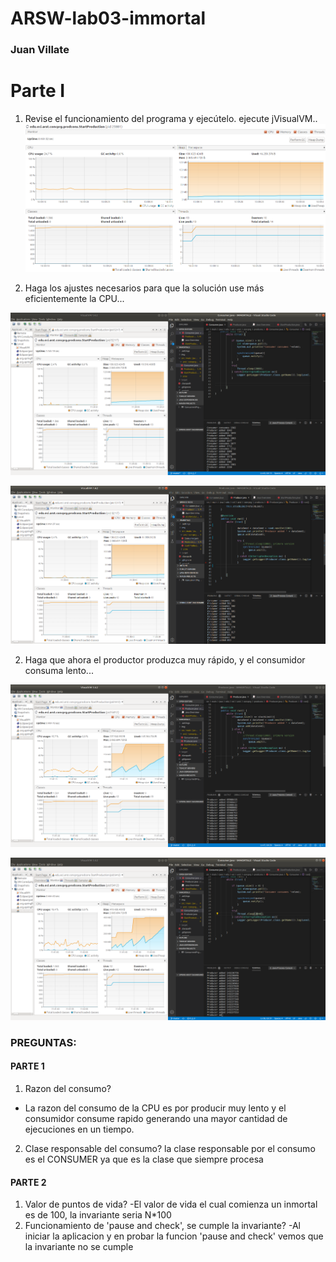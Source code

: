 # ARSW-lab03-immortal

### Juan Villate

# Parte I

 1) Revise el funcionamiento del programa y ejecútelo. ejecute jVisualVM..
   ![Consumo CPU programa normal](https://github.com/villate13/ARSW-lab03-immortal/blob/master/img/captureMonitoreoParte1Inicio.png)
 
 2) Haga los ajustes necesarios para que la solución use más eficientemente la CPU...
 
![Consumo eficiente de CPU](https://github.com/villate13/ARSW-lab03-immortal/blob/master/img/captureProceso2Parte1.3.png)

![Consumo eficiente de CPU2](https://github.com/villate13/ARSW-lab03-immortal/blob/master/img/ccaptureProceso2Parte1.png)

 2) Haga que ahora el productor produzca muy rápido, y el consumidor consuma lento...
 
 ![Consumo Produce mas rapido](https://github.com/villate13/ARSW-lab03-immortal/blob/master/img/captureProceso3Parte1.png)

 ![Consumo Produce mas rapido](https://github.com/villate13/ARSW-lab03-immortal/blob/master/img/captureProceso3Parte1.2.png)

 
### PREGUNTAS:

#### PARTE 1
   1) Razon del consumo?
   - La razon del consumo de la CPU es por producir muy lento y el consumidor consume rapido generando una mayor cantidad de      ejecuciones en un tiempo.
   2) Clase responsable del consumo?
   la clase responsable por el consumo es el CONSUMER ya que es la clase que siempre procesa
   
#### PARTE 2
   1) Valor de puntos de vida?
   -El valor de vida el cual comienza un inmortal es de 100, la invariante seria N*100
   3) Funcionamiento de 'pause and check', se cumple la invariante?
   -Al iniciar la aplicacion y en probar la funcion 'pause and check' vemos que la invariante no se cumple
